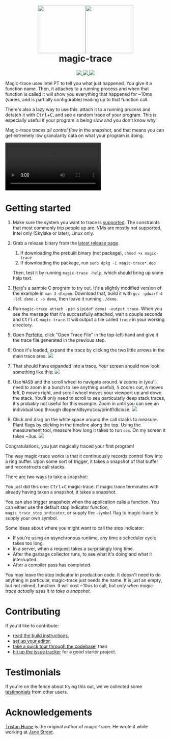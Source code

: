 <h1 align="center">
  <img src="https://user-images.githubusercontent.com/128969/160190311-6b614b68-ab0a-430d-9cc5-c6759d9dc118.svg?sanitize=true#gh-dark-mode-only" width="150px"><img src="https://user-images.githubusercontent.com/128969/160190307-f3fdc6bc-f6f9-418f-8058-a5c71ed3ab44.svg?sanitize=true#gh-light-mode-only" width="150px">
  <br>
  magic-trace
</h1>
<p align="center">
  <a href="https://github.com/janestreet/magic-trace/actions?query=workflow%3Abuild" alt="Linux Build Status">
    <img src="https://img.shields.io/github/workflow/status/janestreet/magic-trace/build?logo=github&style=flat-square"/>
  </a>
  <a href="https://github.com/janestreet/magic-trace/releases/latest">
    <img src="https://img.shields.io/github/v/tag/janestreet/magic-trace?label=version&style=flat-square"/>
  </a>
  <a href="LICENSE.md">
    <img src="https://img.shields.io/github/license/janestreet/magic-trace?style=flat-square"/>
  </a>
</p>

Magic-trace uses Intel PT to tell you what just happened. You give it a function name. Then, it attaches to a running process and when that function is called it will show you everything that happened for ~10ms (varies, and is partially configurable) leading up to that function call.

There's also a lazy way to use this: attach it to a running process and detatch it with <kbd>Ctrl</kbd>+<kbd>C</kbd>, and see a random trace of your program. This is especially useful if your program is being slow and you don't know why.

Magic-trace traces *all control flow* in the snapshot, and that means you can get extremely low granularity data on what your program is doing.

![](https://user-images.githubusercontent.com/128969/160288084-d91d838b-79a1-4a5e-bc62-0ff459b4cfcb.mov)

# Getting started

1. Make sure the system you want to trace is [supported](https://github.com/janestreet/magic-trace/wiki/Supported-platforms,-programming-languages,-and-runtimes). The constraints that most commonly trip people up are: VMs are mostly not supported, Intel only (Skylake or later), Linux only.

1. Grab a release binary from the [latest release page](https://github.com/janestreet/magic-trace/releases/latest).

   1. If downloading the prebuilt binary (not package), `chmod +x magic-trace`
   1. If downloading the package, run `sudo dpkg -i magic-trace*.deb`

   Then, test it by running `magic-trace -help`, which should bring up some help text.

1. [Here](https://raw.githubusercontent.com/janestreet/magic-trace/master/demo/demo.c)'s a sample C program to try out. It's a slightly modified version of the example in `man 3 dlopen`. Download that, build it with `gcc -gdwarf-4 -ldl demo.c -o demo`, then leave it running `./demo`.

1. Run `magic-trace attach -pid $(pidof demo) -output trace`. When you see the message that it's successfully attached, wait a couple seconds and <kbd>Ctrl</kbd>+<kbd>C</kbd> `magic-trace`. It will output a file called `trace` in your working directory.

1. Open [Perfetto](https://ui.perfetto.dev/), click "Open Trace File" in the top-left-hand and give it the trace file generated in the previous step.

1. Once it's loaded, expand the trace by clicking the two little arrows in the main trace area.
![](https://user-images.githubusercontent.com/128969/160213103-7c5d9b07-793c-43f1-9fe1-d56ded1c98e5.png)

1. That should have expanded into a trace. Your screen should now look something like this:
![](https://user-images.githubusercontent.com/128969/160200722-aac49645-e0cc-4ebf-a149-e0c04c2f23d0.png)

1. Use <kbd>W</kbd><kbd>A</kbd><kbd>S</kbd><kbd>D</kbd> and the scroll wheel to navigate around. <kbd>W</kbd> zooms in (you'll need to zoom in a bunch to see anything useful), <kbd>S</kbd> zooms out, <kbd>A</kbd> moves left, <kbd>D</kbd> moves right, and scroll wheel moves your viewport up and down the stack. You'll only need to scroll to see particularly deep stack traces, it's probably not useful for this example. Zoom in until you can see an individual loop through dlopen/dlsym/cos/printf/dlclose.
![](https://user-images.githubusercontent.com/128969/160201314-33ee72d0-c0b0-41e4-86e2-e80a0075cc2b.png)

1. Click and drag on the white space around the call stacks to measure. Plant flags by clicking in the timeline along the top. Using the measurement tool, measure how long it takes to run `cos`. On my screen it takes ~3us.
![](https://user-images.githubusercontent.com/128969/160201591-dc51b5d9-fb78-4c8b-9b21-8c127f89b13d.png)

Congratulations, you just magically traced your first program!

The way magic-trace works is that it continuously records control flow into a ring buffer. Upon some sort of trigger, it takes a snapshot of that buffer and reconstructs call stacks.

There are two ways to take a snapshot:

You just did this one: <kbd>Ctrl</kbd>+<kbd>C</kbd> magic-trace. If magic trace terminates with already having taken a snapshot, it takes a snapshot.

You can also trigger snapshots when the application calls a function. You can either use the default stop indicator function, `magic_trace_stop_indicator`, or supply the `-symbol` flag to magic-trace to supply your own symbol. 

Some ideas about where you might want to call the stop indicator:

- If you're using an asynchronous runtime, any time a scheduler cycle takes too long.
- In a server, when a request takes a surprisingly long time.
- After the garbage collector runs, to see what it's doing and what it interrupted.
- After a compiler pass has completed.

You may leave the stop indicator in production code. It doesn't need to do anything in particular, magic-trace just needs the name. It is just an empty, but not inlined, function. It will cost ~10us to call, but *only when magic-trace actually uses it to take a snapshot*.

# Contributing

If you'd like to contribute:

- [read the build instructions](https://github.com/janestreet/magic-trace/wiki/Build-instructions),
- [set up your editor](https://ocaml.org/learn/tutorials/up_and_running.html#Editor-support-for-OCaml),
- [take a quick tour through the codebase](https://github.com/janestreet/magic-trace/wiki/A-quick-tour-of-the-codebase), then
- [hit up the issue tracker](https://github.com/janestreet/magic-trace/issues?q=is%3Aissue+is%3Aopen+label%3A%22good+first+issue%22) for a good starter project.

# Testimonials

If you're on the fence about trying this out, we've collected some [testimonials](https://github.com/janestreet/magic-trace/wiki/Unsolicited-reviews) from other users.

# Acknowledgements

[Tristan Hume](https://thume.ca/) is the original author of magic-trace. He wrote it while working at [Jane Street](https://www.janestreet.com/join-jane-street/).
